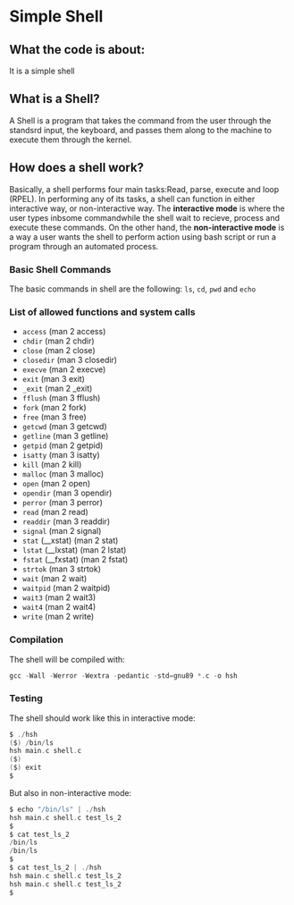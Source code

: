 # Simple Shell

## What the code is about:
It is a simple shell

## What is a Shell?
A Shell is a program that takes the command from the user through the standsrd input, the keyboard, and passes them along to the machine to execute them through the kernel.

## How does a shell work?
Basically, a shell performs four main tasks:Read, parse, execute and loop (RPEL).
In performing any of its tasks, a shell can function in either interactive way, or non-interactive way. The **interactive mode** is where the user types inbsome commandwhile the shell wait to recieve, process and execute these commands. On the other hand, the **non-interactive mode** is a way a user wants the shell to perform action using bash script or run a program through an automated process.

### Basic Shell Commands
The basic commands in shell are the following: `ls`, `cd`, `pwd` and `echo`

### List of allowed functions and system calls

+ `access` (man 2 access)
+ `chdir` (man 2 chdir)
+ `close` (man 2 close)
+ `closedir` (man 3 closedir)
+ `execve` (man 2 execve)
+ `exit` (man 3 exit)
+ `_exit` (man 2 _exit)
+ `fflush` (man 3 fflush)
+ `fork` (man 2 fork)
+ `free` (man 3 free)
+ `getcwd` (man 3 getcwd)
+ `getline` (man 3 getline)
+ `getpid` (man 2 getpid)
+ `isatty` (man 3 isatty)
+ `kill` (man 2 kill)
+ `malloc` (man 3 malloc)
+ `open` (man 2 open)
+ `opendir` (man 3 opendir)
+ `perror` (man 3 perror)
+ `read` (man 2 read)
+ `readdir` (man 3 readdir)
+ `signal` (man 2 signal)
+ `stat` (__xstat) (man 2 stat)
+ `lstat` (__lxstat) (man 2 lstat)
+ `fstat` (__fxstat) (man 2 fstat)
+ `strtok` (man 3 strtok)
+ `wait` (man 2 wait)
+ `waitpid` (man 2 waitpid)
+ `wait3` (man 2 wait3)
+ `wait4` (man 2 wait4)
+ `write` (man 2 write)

### Compilation
The shell will be compiled with:

``` C
gcc -Wall -Werror -Wextra -pedantic -std=gnu89 *.c -o hsh
```

### Testing
The shell should work like this in interactive mode:

``` C
$ ./hsh
($) /bin/ls
hsh main.c shell.c
($)
($) exit
$
```
But also in non-interactive mode:

``` C
$ echo "/bin/ls" | ./hsh
hsh main.c shell.c test_ls_2
$
$ cat test_ls_2
/bin/ls
/bin/ls
$
$ cat test_ls_2 | ./hsh
hsh main.c shell.c test_ls_2
hsh main.c shell.c test_ls_2
$
```
